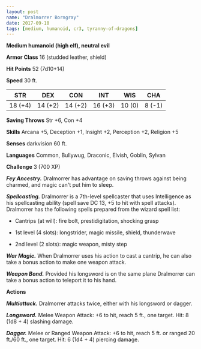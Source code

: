 ```yaml
---
layout: post
name: "Dralmorrer Borngray"
date: 2017-09-10
tags: [medium, humanoid, cr3, tyranny-of-dragons]
---
```


**Medium humanoid (high elf), neutral evil**

**Armor Class** 16 (studded leather, shield)

**Hit Points** 52 (7d10+14)

**Speed** 30 ft.

|   STR   |   DEX   |   CON   |   INT   |   WIS   |   CHA   |
|:-----:|:-----:|:-----:|:-----:|:-----:|:-----:|
| 18 (+4) | 14 (+2) | 14 (+2) | 16 (+3) | 10 (0) | 8 (-1) |

**Saving Throws** Str +6, Con +4

**Skills** Arcana +5, Deception +1, Insight +2, Perception +2, Religion +5

**Senses** darkvision 60 ft.

**Languages** Common, Bullywug, Draconic, Elvish, Goblin, Sylvan

**Challenge** 3 (700 XP)

***Fey Ancestry.*** Dralmorrer has advantage on saving throws against being charmed, and magic can't put him to sleep.

***Spellcasting.*** Dralmorrer is a 7th-level spellcaster that uses Intelligence as his spellcasting ability (spell save DC 13, +5 to hit with spell attacks). Dralmorrer has the following spells prepared from the wizard spell list: 

* Cantrips (at will): fire bolt, prestidigitation, shocking grasp

* 1st level (4 slots): longstrider, magic missile, shield, thunderwave

* 2nd level (2 slots): magic weapon, misty step

***War Magic.*** When Dralmorrer uses his action to cast a cantrip, he can also take a bonus action to make one weapon attack.

***Weapon Bond.*** Provided his longsword is on the same plane Dralmorrer can take a bonus action to teleport it to his hand.

**Actions**

***Multiattack.*** Dralmorrer attacks twice, either with his longsword or dagger.

***Longsword.*** Melee Weapon Attack: +6 to hit, reach 5 ft., one target. Hit: 8 (1d8 + 4) slashing damage.

***Dagger.*** Melee or Ranged Weapon Attack: +6 to hit, reach 5 ft. or ranged 20 ft./60 ft., one target. Hit: 6 (1d4 + 4) piercing damage.

